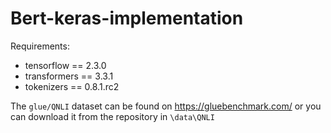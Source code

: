# Bert-keras-implementation

Requirements:
- tensorflow == 2.3.0
- transformers == 3.3.1
- tokenizers == 0.8.1.rc2

The `glue/QNLI` dataset can be found on https://gluebenchmark.com/ or you can download it from the repository in `\data\QNLI`
